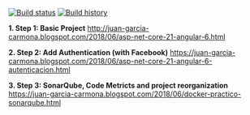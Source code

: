 [![Build status](https://ci.appveyor.com/api/projects/status/xxhjsa63unm0f00b?svg=true)](https://ci.appveyor.com/project//JuanGarciaCarmona/NetCore21) 
[![Build history](https://buildstats.info/appveyor/chart/JuanGarciaCarmona/NetCore21)](https://ci.appveyor.com/project/JuanGarciaCarmona/NetCore21/history?branch=master)

 
 
 **1. Step 1: Basic Project**
    http://juan-garcia-carmona.blogspot.com/2018/06/asp-net-core-21-angular-6.html
    
 **2. Step 2: Add Authentication (with Facebook)**
    https://juan-garcia-carmona.blogspot.com/2018/06/asp-net-core-21-angular-6-autenticacion.html
    
 **3. Step 3: SonarQube, Code Metricts and project reorganization**
    https://juan-garcia-carmona.blogspot.com/2018/06/docker-practico-sonarqube.html

